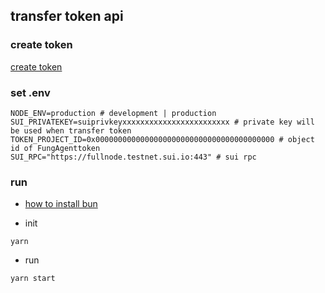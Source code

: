 transfer token api
---

### create token
[create token](https://www.suicoins.com/create-coin)

### set .env
```
NODE_ENV=production # development | production 
SUI_PRIVATEKEY=suiprivkeyxxxxxxxxxxxxxxxxxxxxxxxx # private key will be used when transfer token
TOKEN_PROJECT_ID=0x0000000000000000000000000000000000000000 # object id of FungAgenttoken
SUI_RPC="https://fullnode.testnet.sui.io:443" # sui rpc
```

### run
* [how to install bun](https://bun.sh/docs/installation)
  
* init
```
yarn
```

* run
```
yarn start
```